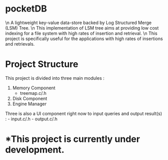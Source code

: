 # pocketDB
\n A lightweight key-value data-store backed by Log Structured Merge (LSM) Tree.
\n This implementation of LSM tree aims at providing low cost indexing for a file system with high rates of insertion and retrieval.
\n This project is specifically useful for the applications with high rates of insertions and retrievals.

# Project Structure
This project is divided into three main modules :
1. Memory Component
   - treemap.c/.h
2. Disk Component
3. Engine Manager

Three is also a UI component right now to input queries and output result(s) :
    - input.c/.h
    - output.c/.h
    
# *This project is currently under development.
